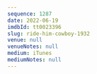```yaml
---
sequence: 1287
date: 2022-06-19
imdbId: tt0023396
slug: ride-him-cowboy-1932
venue: null
venueNotes: null
medium: iTunes
mediumNotes: null
---
```

